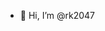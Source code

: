 - 👋 Hi, I’m @rk2047
  
<!---
rk2047/rk2047 is a ✨ special ✨ repository because its `README.md` (this file) appears on your GitHub profile.
You can click the Preview link to take a look at your changes.
--->
